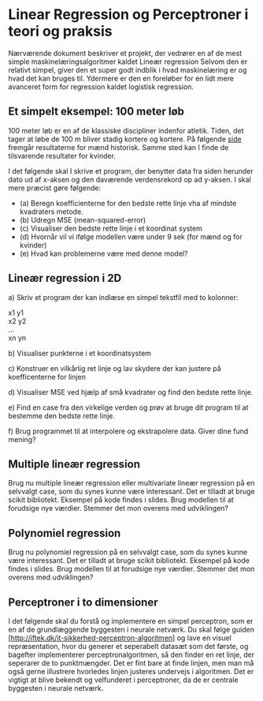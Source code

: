 # Linear Regression og Perceptroner i teori og praksis
Nærværende dokument beskriver et projekt, der vedrører en af de mest simple maskinelæringsalgoritmer kaldet Lineær regression Selvom den er relativt simpel, giver den et super godt indblik i hvad maskinelæring er og hvad det kan bruges til. Ydermere er den en foreløber for en lidt mere avanceret form for regression kaldet logistisk regression. 

## Et simpelt eksempel: 100 meter løb
100 meter løb er en af de klassiske discipliner indenfor atletik. 
Tiden, det tager at løbe de 100 m bliver stadig kortere og kortere. På følgende [side](https://www.worldathletics.org/records/all-time-toplists/sprints/100-metres/outdoor/men/senior) fremgår resultaterne for mænd historisk. Samme sted kan I finde de tilsvarende resultater for kvinder.  

I det følgende skal I skrive et program, der benytter data fra siden herunder dato ud af x-aksen og den daværende verdensrekord op ad y-aksen. 
I skal mere præcist gøre følgende:

- (a) Beregn koefficienterne for den bedste rette linje vha af mindste kvadraters metode. 
- (b) Udregn MSE (mean-squared-error)
- (c) Visualiser den bedste rette linje i et koordinat system
- (d) Hvornår vil vi ifølge modellen være under 9 sek (for mænd og for kvinder)
- (e) Hvad kan problemerne være med denne model?

## Lineær regression i 2D
a) Skriv et program der kan indlæse en simpel tekstfil med to kolonner:

x1 y1<br>
x2 y2<br>
...<br>
xn yn <br>

b) Visualiser punkterne i et koordinatsystem

c) Konstruer en vilkårlig ret linje og lav skydere der kan justere på koefficenterne for linjen 

d) Visualiser MSE ved hjælp af små kvadrater og find den bedste rette linje. 

e) Find en case fra den virkelige verden og prøv at bruge dit program til at bestemme den bedste rette linje. 

f) Brug programmet til at interpolere og ekstrapolere data. Giver dine fund mening?

## Multiple lineær regression
Brug nu multiple lineær regression eller multivariate lineær regression på en selvvalgt case, som du synes kunne være interessant. Det er tilladt at bruge scikit bibliotekt. Eksempel på kode findes i slides. Brug modellen til at forudsige nye værdier. Stemmer det mon overens med udviklingen?

## Polynomiel regression
Brug nu polynomiel regression på en selvvalgt case, som du synes kunne være interessant. Det er tilladt at bruge scikit bibliotekt. Eksempel på kode findes i slides. Brug modellen til at forudsige nye værdier. Stemmer det mon overens med udviklingen?

## Perceptroner i to dimensioner
I det følgende skal du forstå og implementere en simpel perceptron, som er en af de grundlæggende byggesten i neurale netværk. 
Du skal følge guiden [http://iftek.dk/it-sikkerhed-perceptron-algoritmen] og lave en visuel repræsentation, hvor du generer et seperabelt datasæt som det første, og bagefter implementerer perceptronalgoritmen, så den finder en ret linje, der seperarer de to punktmængder. Det er fint bare at finde linjen, men man må også gerne illustrere hvorledes linjen justeres undervejs i algoritmen. 
Det er vigtigt at blive bekendt og velfunderet i perceptroner, da de er centrale byggesten i neurale netværk. 
